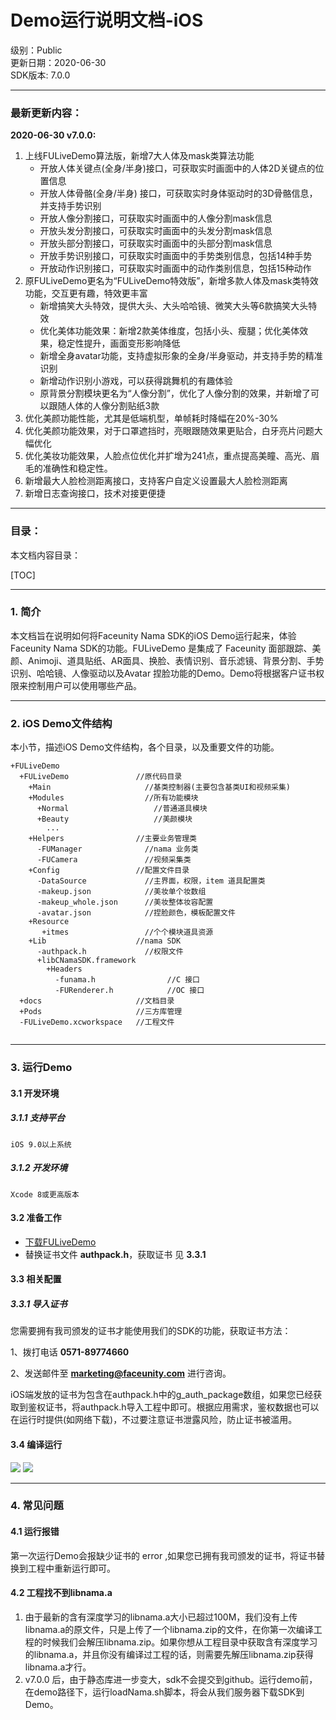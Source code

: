 # Demo运行说明文档-iOS  
级别：Public   
更新日期：2020-06-30   
SDK版本: 7.0.0  

------

### 最新更新内容：

**2020-06-30 v7.0.0:**

1. 上线FULiveDemo算法版，新增7大人体及mask类算法功能
   - 开放人体关键点(全身/半身)接口，可获取实时画面中的人体2D关键点的位置信息
   - 开放人体骨骼(全身/半身) 接口，可获取实时身体驱动时的3D骨骼信息，并支持手势识别
   - 开放人像分割接口，可获取实时画面中的人像分割mask信息
   - 开放头发分割接口，可获取实时画面中的头发分割mask信息
   - 开放头部分割接口，可获取实时画面中的头部分割mask信息
   - 开放手势识别接口，可获取实时画面中的手势类别信息，包括14种手势
   - 开放动作识别接口，可获取实时画面中的动作类别信息，包括15种动作
2. 原FULiveDemo更名为“FULiveDemo特效版”，新增多款人体及mask类特效功能，交互更有趣，特效更丰富
   - 新增搞笑大头特效，提供大头、大头哈哈镜、微笑大头等6款搞笑大头特效
   - 优化美体功能效果：新增2款美体维度，包括小头、瘦腿；优化美体效果，稳定性提升，画面变形影响降低
   - 新增全身avatar功能，支持虚拟形象的全身/半身驱动，并支持手势的精准识别
   - 新增动作识别小游戏，可以获得跳舞机的有趣体验
   - 原背景分割模块更名为“人像分割”，优化了人像分割的效果，并新增了可以跟随人体的人像分割贴纸3款
3. 优化美颜功能性能，尤其是低端机型，单帧耗时降幅在20%-30%
4. 优化美颜功能效果，对于口罩遮挡时，亮眼跟随效果更贴合，白牙亮片问题大幅优化
5. 优化美妆功能效果，人脸点位优化并扩增为241点，重点提高美瞳、高光、眉毛的准确性和稳定性。
6. 新增最大人脸检测距离接口，支持客户自定义设置最大人脸检测距离
7. 新增日志查询接口，技术对接更便捷

------
### 目录：
本文档内容目录：

[TOC]

------
### 1. 简介 
本文档旨在说明如何将Faceunity Nama SDK的iOS Demo运行起来，体验Faceunity Nama SDK的功能。FULiveDemo 是集成了 Faceunity 面部跟踪、美颜、Animoji、道具贴纸、AR面具、换脸、表情识别、音乐滤镜、背景分割、手势识别、哈哈镜、人像驱动以及Avatar 捏脸功能的Demo。Demo将根据客户证书权限来控制用户可以使用哪些产品。

------
### 2. iOS Demo文件结构
本小节，描述iOS Demo文件结构，各个目录，以及重要文件的功能。

```
+FULiveDemo
  +FULiveDemo 			  	//原代码目录
    +Main                     //基类控制器(主要包含基类UI和视频采集) 
    +Modules                  //所有功能模块
      +Normal                   //普通道具模块
      +Beauty                   //美颜模块
        ...
    +Helpers                //主要业务管理类  
      -FUManager              //nama 业务类
      -FUCamera               //视频采集类     
    +Config					//配置文件目录
      -DataSource             //主界面，权限，item 道具配置类 
      -makeup.json       	  //美妆单个妆数组
      -makeup_whole.json      //美妆整体妆容配置
      -avatar.json            //捏脸颜色，模板配置文件
    +Resource               
       +itmes                 //个个模块道具资源 
    +Lib                    //nama SDK  
      -authpack.h             //权限文件
      +libCNamaSDK.framework      
        +Headers
          -funama.h                //C 接口
          -FURenderer.h            //OC 接口
  +docs						//文档目录
  +Pods                     //三方库管理
  -FULiveDemo.xcworkspace   //工程文件
  
```

------
### 3. 运行Demo 

#### 3.1 开发环境
##### 3.1.1 支持平台
```
iOS 9.0以上系统
```
##### 3.1.2 开发环境
```
Xcode 8或更高版本
```

#### 3.2 准备工作 
- [下载FULiveDemo](https://github.com/Faceunity/FULiveDemo)
- 替换证书文件 **authpack.h**，获取证书 见 **3.3.1**

#### 3.3 相关配置
##### 3.3.1 导入证书
您需要拥有我司颁发的证书才能使用我们的SDK的功能，获取证书方法：

1、拨打电话 **0571-89774660** 

2、发送邮件至 **marketing@faceunity.com** 进行咨询。

iOS端发放的证书为包含在authpack.h中的g_auth_package数组，如果您已经获取到鉴权证书，将authpack.h导入工程中即可。根据应用需求，鉴权数据也可以在运行时提供(如网络下载)，不过要注意证书泄露风险，防止证书被滥用。

#### 3.4 编译运行
![](./imgs/runDemo.jpg)
![](./imgs/demoHome.png)

------
### 4. 常见问题 

#### 4.1 运行报错

第一次运行Demo会报缺少证书的 error ,如果您已拥有我司颁发的证书，将证书替换到工程中重新运行即可。

#### 4.2 工程找不到libnama.a

1. 由于最新的含有深度学习的libnama.a大小已超过100M，我们没有上传libnama.a的原文件，只是上传了一个libnama.zip的文件，在你第一次编译工程的时候我们会解压libnama.zip。如果你想从工程目录中获取含有深度学习的libnama.a，并且你没有编译过工程的话，则需要先解压libnama.zip获得libnama.a才行。
2. v7.0.0 后，由于静态库进一步变大，sdk不会提交到github。运行demo前，在demo路径下，运行loadNama.sh脚本，将会从我们服务器下载SDK到Demo。

